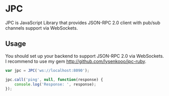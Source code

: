 # JPC

JPC is JavaScript Library that provides JSON-RPC 2.0 client with pub/sub channels support via WebSockets.

## Usage

You should set up your backend to support JSON-RPC 2.0 via WebSockets. I recommend to use my gem http://github.com/lysenkooo/jpc-ruby.

```javascript
var jpc = JPC('ws://localhost:8090');

jpc.call('ping', null, function(response) {
    console.log('Response: ', response);
});
```
